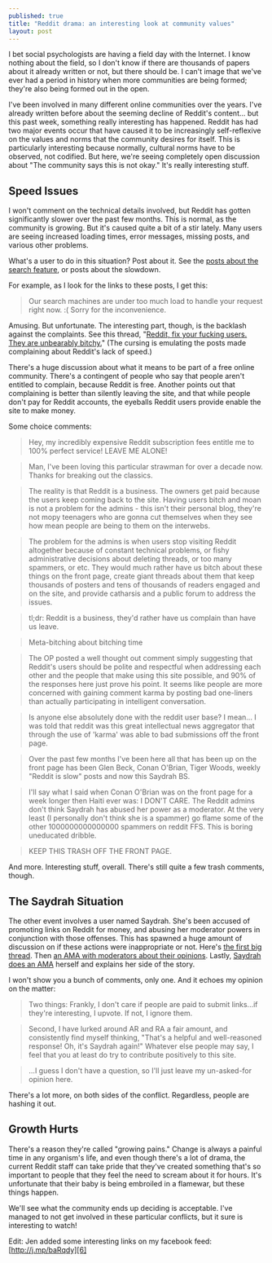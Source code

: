 ```yaml
---
published: true
title: "Reddit drama: an interesting look at community values"
layout: post
---
```


I bet social psychologists are having a field day with the Internet. I know
nothing about the field, so I don't know if there are thousands of papers
about it already written or not, but there should be. I can't image that we've
ever had a period in history when more communities are being formed; they're
also being formed out in the open.

I've been involved in many different online communities over the years. I've
already written before about the seeming decline of Reddit's content... but
this past week, something really interesting has happened. Reddit has had two
major events occur that have caused it to be increasingly self-reflexive on
the values and norms that the community desires for itself. This is
particularly interesting because normally, cultural norms have to be observed,
not codified. But here, we're seeing completely open discussion about "The
community says this is not okay." It's really interesting stuff.

## Speed Issues

I won't comment on the technical details involved, but Reddit has gotten
significantly slower over the past few months. This is normal, as the
community is growing. But it's caused quite a bit of a stir lately. Many users
are seeing increased loading times, error messages, missing posts, and various
other problems.

What's a user to do in this situation? Post about it. See the [posts about the
search feature][1], or posts about the slowdown.

For example, as I look for the links to these posts, I get this:

> Our search machines are under too much load to handle your request right
now. :( Sorry for the inconvenience.

Amusing. But unfortunate. The interesting part, though, is the backlash
against the complaints. See this thread, "[Reddit, fix your fucking users.
They are unbearably bitchy.][2]" (The cursing is emulating the posts made
complaining about Reddit's lack of speed.)

There's a huge discussion about what it means to be part of a free online
community. There's a contingent of people who say that people aren't entitled
to complain, because Reddit is free. Another points out that complaining is
better than silently leaving the site, and that while people don't pay for
Reddit accounts, the eyeballs Reddit users provide enable the site to make
money.

Some choice comments:

> Hey, my incredibly expensive Reddit subscription fees entitle me to 100%
perfect service! LEAVE ME ALONE!

> Man, I've been loving this particular strawman for over a decade now. Thanks
for breaking out the classics.

> The reality is that Reddit is a business. The owners get paid because the
users keep coming back to the site. Having users bitch and moan is not a
problem for the admins - this isn't their personal blog, they're not mopy
teenagers who are gonna cut themselves when they see how mean people are being
to them on the interwebs.

> The problem for the admins is when users stop visiting Reddit altogether
because of constant technical problems, or fishy administrative decisions
about deleting threads, or too many spammers, or etc. They would much rather
have us bitch about these things on the front page, create giant threads about
them that keep thousands of posters and tens of thousands of readers engaged
and on the site, and provide catharsis and a public forum to address the
issues.

> tl;dr: Reddit is a business, they'd rather have us complain than have us
leave.

> Meta-bitching about bitching time

> The OP posted a well thought out comment simply suggesting that Reddit's
users should be polite and respectful when addressing each other and the
people that make using this site possible, and 90% of the responses here just
prove his point. It seems like people are more concerned with gaining comment
karma by posting bad one-liners than actually participating in intelligent
conversation.

> Is anyone else absolutely done with the reddit user base? I mean... I was
told that reddit was this great intellectual news aggregator that through the
use of 'karma' was able to bad submissions off the front page.

> Over the past few months I've been here all that has been up on the front
page has been Glen Beck, Conan O'Brian, Tiger Woods, weekly "Reddit is slow"
posts and now this Saydrah BS.

> I'll say what I said when Conan O'Brian was on the front page for a week
longer then Haiti ever was: I DON'T CARE. The Reddit admins don't think
Saydrah has abused her power as a moderator. At the very least (I personally
don't think she is a spammer) go flame some of the other 1000000000000000
spammers on reddit FFS. This is boring uneducated dribble.

> KEEP THIS TRASH OFF THE FRONT PAGE.

And more. Interesting stuff, overall. There's still quite a few trash
comments, though.

## The Saydrah Situation

The other event involves a user named Saydrah. She's been accused of promoting
links on Reddit for money, and abusing her moderator powers in conjunction
with those offenses. This has spawned a huge amount of discussion on if these
actions were inappropriate or not. Here's [the first big thread][3]. Then [an
AMA with moderators about their opinions][4]. Lastly, [Saydrah does an AMA][5]
herself and explains her side of the story.

I won't show you a bunch of comments, only one. And it echoes my opinion on
the matter:

> Two things: Frankly, I don't care if people are paid to submit links...if
they're interesting, I upvote. If not, I ignore them.

> Second, I have lurked around AR and RA a fair amount, and consistently find
myself thinking, "That's a helpful and well-reasoned response! Oh, it's
Saydrah again!" Whatever else people may say, I feel that you at least do try
to contribute positively to this site.

> ...I guess I don't have a question, so I'll just leave my un-asked-for
opinion here.

There's a lot more, on both sides of the conflict. Regardless, people are
hashing it out.

## Growth Hurts

There's a reason they're called "growing pains." Change is always a painful
time in any organism's life, and even though there's a lot of drama, the
current Reddit staff can take pride that they've created something that's so
important to people that they feel the need to scream about it for hours. It's
unfortunate that their baby is being embroiled in a flamewar, but these things
happen.

We'll see what the community ends up deciding is acceptable. I've managed to
not get involved in these particular conflicts, but it sure is interesting to
watch!

Edit: Jen added some interesting links on my facebook feed:
[http://j.mp/baRqdy][6]

   [1]: http://www.reddit.com/search?q=fix+search&sort=hot&t=month
   [2]: http://www.reddit.com/r/reddit.com/comments/b7jnr/reddit_fix_your_fucking_users_they_are_unbearably/
   [3]: http://www.reddit.com/r/reddit.com/comments/b7e25/today_i_learned_that_one_of_reddits_most_active/
   [4]: http://www.reddit.com/r/IAmA/comments/b7hpb/re_the_alleged_conflict_of_interest_on_reddit/
   [5]: http://www.reddit.com/r/IAmA/comments/b7tew/fine_here_saydrah_ama_it_couldnt_get_much_worse/
   [6]: http://j.mp/baRqdy

